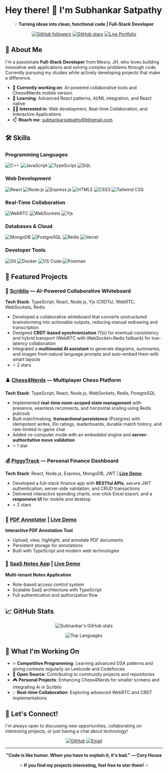 # Hey there! 👋 I'm Subhankar Satpathy

<div align="center">
  
💡 **Turning ideas into clean, functional code | Full-Stack Developer**

[![GitHub followers](https://img.shields.io/github/followers/suwubh?label=Follow\&style=social)](https://github.com/suwubh)
[![GitHub stars](https://img.shields.io/github/stars/suwubh?label=Stars\&style=social)](https://github.com/suwubh)
[![Live Portfolio](https://img.shields.io/badge/Portfolio-Visit%20Site-brightgreen?style=for-the-badge\&logo=google-chrome)](https://my-portfolio-suwubh.vercel.app)

</div>

## 🚀 About Me

I'm a passionate **Full-Stack Developer** from Mesra, JH, who loves building innovative web applications and solving complex problems through code. Currently pursuing my studies while actively developing projects that make a difference.

- 🔭 **Currently working on**: AI-powered collaborative tools and Chess4Nerds mobile version
- 🌱 **Learning**: Advanced React patterns, AI/ML integration, and React native
- 👨‍💻 **Interested in**: Web development, Real-time Collaboration, and Interactive Applications
- 📫 **Reach me**: [subhankarsatpathy69@gmail.com](mailto:subhankarsatpathy69@gmail.com)

## 🛠️ Skills

### Programming Languages
![C++](https://img.shields.io/badge/-C++-00599C?style=flat-square&logo=cplusplus&logoColor=white)
![JavaScript](https://img.shields.io/badge/-JavaScript-F7DF1E?style=flat-square&logo=javascript&logoColor=black)
![TypeScript](https://img.shields.io/badge/-TypeScript-3178C6?style=flat-square&logo=typescript&logoColor=white)
![SQL](https://img.shields.io/badge/-SQL-4479A1?style=flat-square&logo=postgresql&logoColor=white)

### Web Development
![React](https://img.shields.io/badge/-React-61DAFB?style=flat-square&logo=react&logoColor=black)
![Node.js](https://img.shields.io/badge/-Node.js-339933?style=flat-square&logo=node.js&logoColor=white)
![Express.js](https://img.shields.io/badge/-Express.js-000000?style=flat-square&logo=express&logoColor=white)
![HTML5](https://img.shields.io/badge/-HTML5-E34F26?style=flat-square&logo=html5&logoColor=white)
![CSS3](https://img.shields.io/badge/-CSS3-1572B6?style=flat-square&logo=css3&logoColor=white)
![Tailwind CSS](https://img.shields.io/badge/-Tailwind%20CSS-38B2AC?style=flat-square&logo=tailwind-css&logoColor=white)

### Real-Time Collaboration
![WebRTC](https://img.shields.io/badge/-WebRTC-333333?style=flat-square&logo=webrtc&logoColor=white)
![WebSockets](https://img.shields.io/badge/-WebSockets-010101?style=flat-square&logo=socket.io&logoColor=white)
![Yjs](https://img.shields.io/badge/-Yjs%20(CRDTs)-FF6B6B?style=flat-square&logoColor=white)

### Databases & Cloud
![MongoDB](https://img.shields.io/badge/-MongoDB-47A248?style=flat-square&logo=mongodb&logoColor=white)
![PostgreSQL](https://img.shields.io/badge/-PostgreSQL-336791?style=flat-square&logo=postgresql&logoColor=white)
![Redis](https://img.shields.io/badge/-Redis-DC382D?style=flat-square&logo=redis&logoColor=white)
![Vercel](https://img.shields.io/badge/-Vercel-000000?style=flat-square&logo=vercel&logoColor=white)

### Developer Tools
![Git](https://img.shields.io/badge/-Git-F05032?style=flat-square&logo=git&logoColor=white)
![Docker](https://img.shields.io/badge/-Docker-2496ED?style=flat-square&logo=docker&logoColor=white)
![VS Code](https://img.shields.io/badge/-VS%20Code-007ACC?style=flat-square&logo=visual-studio-code&logoColor=white)
![Postman](https://img.shields.io/badge/-Postman-FF6C37?style=flat-square&logo=postman&logoColor=white)

## 🌟 Featured Projects

### 🎨 [Scriblio](https://github.com/suwubh/Scriblio) — AI-Powered Collaborative Whiteboard
**Tech Stack**: TypeScript, React, Node.js, Yjs (CRDTs), WebRTC, WebSockets, Redis

- Developed a collaborative whiteboard that converts unstructured brainstorming into actionable outputs, reducing manual redrawing and transcription
- Designed **CRDT-based synchronization** (Yjs) for eventual consistency and hybrid transport (WebRTC with WebSocket+Redis fallback) for low-latency collaboration
- Integrated a **multimodal AI assistant** to generate diagrams, summaries, and images from natural language prompts and auto-embed them with smart layouts
- ⭐ 2 stars

### ♟️ [Chess4Nerds](https://github.com/suwubh/Chess4Nerds) — Multiplayer Chess Platform
**Tech Stack**: TypeScript, React, Node.js, WebSockets, Redis, PostgreSQL

- Implemented **real-time room-scoped state management** with presence, seamless reconnects, and horizontal scaling using Redis pub/sub
- Built matchmaking, **transactional persistence** (Postgres) with idempotent writes, Elo ratings, leaderboards, durable match history, and rate-limited in-game chat
- Added vs-computer mode with an embedded engine and **server-authoritative move validation**
- ⭐ 1 star

### 💰 [PiggyTrack](https://github.com/suwubh/PiggyTrack) — Personal Finance Dashboard
**Tech Stack**: React, Node.js, Express, MongoDB, JWT | [**Live Demo**](https://piggytrack-vbyp.onrender.com)

- Developed a full-stack finance app with **RESTful APIs**, secure JWT authentication, server-side validation, and CRUD transactions
- Delivered interactive spending charts, one-click Excel export, and a **responsive UI** for mobile and desktop
- ⭐ 2 stars

### 📄 [PDF Annotator](https://github.com/suwubh/Pdf-annotator) | [Live Demo](https://pdf-annotator-orpin.vercel.app)
**Interactive PDF Annotation Tool**
- Upload, view, highlight, and annotate PDF documents
- Persistent storage for annotations
- Built with TypeScript and modern web technologies

### 📝 [SaaS Notes App](https://github.com/suwubh/saas-notes-app) | [Live Demo](https://saas-notes-app-frontend.vercel.app)
**Multi-tenant Notes Application**
- Role-based access control system
- Scalable SaaS architecture with TypeScript
- Full authentication and authorization flow

## 📈 GitHub Stats

<div align="center">

![Subhankar's GitHub stats](https://github-readme-stats.vercel.app/api?username=suwubh&show_icons=true&theme=dark&hide_border=true)

![Top Languages](https://github-readme-stats.vercel.app/api/top-langs/?username=suwubh&layout=compact&theme=dark&hide_border=true&exclude_repo=E-commerce_Analytics,Customer_Churn_Analysis)


</div>

## 🎯 What I'm Working On

- 🔥 **Competitive Programming**: Learning advanced DSA patterns and giving contests regularly on Leetcode and Codeforces
- 🚀 **Open Source**: Contributing to community projects and repositories
- 🎮 **Personal Projects**: Enhancing Chess4Nerds for smaller screens and integrating Ai in Scriblio
- 💡 **Real-time Collaboration**: Exploring advanced WebRTC and CRDT implementations

## 🤝 Let's Connect!

I'm always open to discussing new opportunities, collaborating on interesting projects, or just having a chat about technology!

<div align="center">

[![GitHub](https://img.shields.io/badge/-GitHub-181717?style=for-the-badge&logo=github&logoColor=white)](https://github.com/suwubh)
[![Email](https://img.shields.io/badge/-Email-D14836?style=for-the-badge&logo=gmail&logoColor=white)](mailto:subhankarsatpathy69@gmail.com)

</div>

---

<div align="center">
  
**"Code is like humor. When you have to explain it, it's bad." — Cory House**

⭐ **If you find my projects interesting, feel free to star them!** ⭐

</div>
